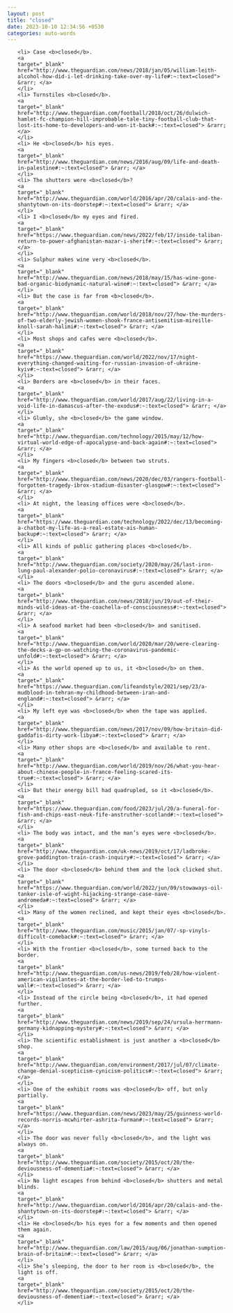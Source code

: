 ```yaml
---
layout: post
title: "closed"
date: 2023-10-10 12:34:56 +0530
categories: auto-words
---
```

<ol>

    <li> Case <b>closed</b>.
    <a 
    target="_blank" 
    href="http://www.theguardian.com/news/2018/jan/05/william-leith-alcohol-how-did-i-let-drinking-take-over-my-life#:~:text=closed"> &rarr; </a>
    </li>
    <li> Turnstiles <b>closed</b>.
    <a 
    target="_blank" 
    href="http://www.theguardian.com/football/2018/oct/26/dulwich-hamlet-fc-champion-hill-improbable-tale-tiny-football-club-that-lost-its-home-to-developers-and-won-it-back#:~:text=closed"> &rarr; </a>
    </li>
    <li> He <b>closed</b> his eyes.
    <a 
    target="_blank" 
    href="http://www.theguardian.com/news/2016/aug/09/life-and-death-in-palestine#:~:text=closed"> &rarr; </a>
    </li>
    <li> The shutters were <b>closed</b>?
    <a 
    target="_blank" 
    href="http://www.theguardian.com/world/2016/apr/20/calais-and-the-shantytown-on-its-doorstep#:~:text=closed"> &rarr; </a>
    </li>
    <li> I <b>closed</b> my eyes and fired.
    <a 
    target="_blank" 
    href="https://www.theguardian.com/news/2022/feb/17/inside-taliban-return-to-power-afghanistan-mazar-i-sherif#:~:text=closed"> &rarr; </a>
    </li>
    <li> Sulphur makes wine very <b>closed</b>.
    <a 
    target="_blank" 
    href="http://www.theguardian.com/news/2018/may/15/has-wine-gone-bad-organic-biodynamic-natural-wine#:~:text=closed"> &rarr; </a>
    </li>
    <li> But the case is far from <b>closed</b>.
    <a 
    target="_blank" 
    href="http://www.theguardian.com/world/2018/nov/27/how-the-murders-of-two-elderly-jewish-women-shook-france-antisemitism-mireille-knoll-sarah-halimi#:~:text=closed"> &rarr; </a>
    </li>
    <li> Most shops and cafes were <b>closed</b>.
    <a 
    target="_blank" 
    href="https://www.theguardian.com/world/2022/nov/17/night-everything-changed-waiting-for-russian-invasion-of-ukraine-kyiv#:~:text=closed"> &rarr; </a>
    </li>
    <li> Borders are <b>closed</b> in their faces.
    <a 
    target="_blank" 
    href="http://www.theguardian.com/world/2017/aug/22/living-in-a-void-life-in-damascus-after-the-exodus#:~:text=closed"> &rarr; </a>
    </li>
    <li> Glumly, she <b>closed</b> the game window.
    <a 
    target="_blank" 
    href="http://www.theguardian.com/technology/2015/may/12/how-virtual-world-edge-of-apocalypse-and-back-again#:~:text=closed"> &rarr; </a>
    </li>
    <li> My fingers <b>closed</b> between two struts.
    <a 
    target="_blank" 
    href="http://www.theguardian.com/news/2020/dec/03/rangers-football-forgotten-tragedy-ibrox-stadium-disaster-glasgow#:~:text=closed"> &rarr; </a>
    </li>
    <li> At night, the leasing offices were <b>closed</b>.
    <a 
    target="_blank" 
    href="https://www.theguardian.com/technology/2022/dec/13/becoming-a-chatbot-my-life-as-a-real-estate-ais-human-backup#:~:text=closed"> &rarr; </a>
    </li>
    <li> All kinds of public gathering places <b>closed</b>.
    <a 
    target="_blank" 
    href="http://www.theguardian.com/society/2020/may/26/last-iron-lung-paul-alexander-polio-coronavirus#:~:text=closed"> &rarr; </a>
    </li>
    <li> The doors <b>closed</b> and the guru ascended alone.
    <a 
    target="_blank" 
    href="http://www.theguardian.com/news/2018/jun/19/out-of-their-minds-wild-ideas-at-the-coachella-of-consciousness#:~:text=closed"> &rarr; </a>
    </li>
    <li> A seafood market had been <b>closed</b> and sanitised.
    <a 
    target="_blank" 
    href="http://www.theguardian.com/world/2020/mar/20/were-clearing-the-decks-a-gp-on-watching-the-coronavirus-pandemic-unfold#:~:text=closed"> &rarr; </a>
    </li>
    <li> As the world opened up to us, it <b>closed</b> on them.
    <a 
    target="_blank" 
    href="https://www.theguardian.com/lifeandstyle/2021/sep/23/a-mudblood-in-tehran-my-childhood-between-iran-and-england#:~:text=closed"> &rarr; </a>
    </li>
    <li> My left eye was <b>closed</b> when the tape was applied.
    <a 
    target="_blank" 
    href="http://www.theguardian.com/news/2017/nov/09/how-britain-did-gaddafis-dirty-work-libya#:~:text=closed"> &rarr; </a>
    </li>
    <li> Many other shops are <b>closed</b> and available to rent.
    <a 
    target="_blank" 
    href="http://www.theguardian.com/world/2019/nov/26/what-you-hear-about-chinese-people-in-france-feeling-scared-its-true#:~:text=closed"> &rarr; </a>
    </li>
    <li> But their energy bill had quadrupled, so it <b>closed</b>.
    <a 
    target="_blank" 
    href="https://www.theguardian.com/food/2023/jul/20/a-funeral-for-fish-and-chips-east-neuk-fife-anstruther-scotland#:~:text=closed"> &rarr; </a>
    </li>
    <li> The body was intact, and the man’s eyes were <b>closed</b>.
    <a 
    target="_blank" 
    href="http://www.theguardian.com/uk-news/2019/oct/17/ladbroke-grove-paddington-train-crash-inquiry#:~:text=closed"> &rarr; </a>
    </li>
    <li> The door <b>closed</b> behind them and the lock clicked shut.
    <a 
    target="_blank" 
    href="https://www.theguardian.com/world/2022/jun/09/stowaways-oil-tanker-isle-of-wight-hijacking-strange-case-nave-andromeda#:~:text=closed"> &rarr; </a>
    </li>
    <li> Many of the women reclined, and kept their eyes <b>closed</b>.
    <a 
    target="_blank" 
    href="http://www.theguardian.com/music/2015/jan/07/-sp-vinyls-difficult-comeback#:~:text=closed"> &rarr; </a>
    </li>
    <li> With the frontier <b>closed</b>, some turned back to the border.
    <a 
    target="_blank" 
    href="http://www.theguardian.com/us-news/2019/feb/28/how-violent-american-vigilantes-at-the-border-led-to-trumps-wall#:~:text=closed"> &rarr; </a>
    </li>
    <li> Instead of the circle being <b>closed</b>, it had opened further.
    <a 
    target="_blank" 
    href="http://www.theguardian.com/news/2019/sep/24/ursula-herrmann-germany-kidnapping-mystery#:~:text=closed"> &rarr; </a>
    </li>
    <li> The scientific establishment is just another a <b>closed</b> shop.
    <a 
    target="_blank" 
    href="http://www.theguardian.com/environment/2017/jul/07/climate-change-denial-scepticism-cynicism-politics#:~:text=closed"> &rarr; </a>
    </li>
    <li> One of the exhibit rooms was <b>closed</b> off, but only partially.
    <a 
    target="_blank" 
    href="https://www.theguardian.com/news/2023/may/25/guinness-world-records-norris-mcwhirter-ashrita-furman#:~:text=closed"> &rarr; </a>
    </li>
    <li> The door was never fully <b>closed</b>, and the light was always on.
    <a 
    target="_blank" 
    href="http://www.theguardian.com/society/2015/oct/20/the-deviousness-of-dementia#:~:text=closed"> &rarr; </a>
    </li>
    <li> No light escapes from behind <b>closed</b> shutters and metal blinds.
    <a 
    target="_blank" 
    href="http://www.theguardian.com/world/2016/apr/20/calais-and-the-shantytown-on-its-doorstep#:~:text=closed"> &rarr; </a>
    </li>
    <li> He <b>closed</b> his eyes for a few moments and then opened them again.
    <a 
    target="_blank" 
    href="http://www.theguardian.com/law/2015/aug/06/jonathan-sumption-brain-of-britain#:~:text=closed"> &rarr; </a>
    </li>
    <li> She’s sleeping, the door to her room is <b>closed</b>, the light is off.
    <a 
    target="_blank" 
    href="http://www.theguardian.com/society/2015/oct/20/the-deviousness-of-dementia#:~:text=closed"> &rarr; </a>
    </li>